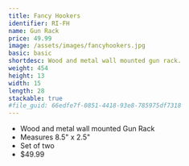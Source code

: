 ```yaml
---
title: Fancy Hookers
identifier: RI-FH
name: Gun Rack
price: 49.99
image: /assets/images/fancyhookers.jpg
basic: basic
shortdesc: Wood and metal wall mounted gun rack.
weight: 454
height: 13
width: 15
length: 28
stackable: true
#file_guid: 66edfe7f-0851-4418-93e8-785975df7318
---
```



- Wood and metal wall mounted Gun Rack
- Measures 8.5" x 2.5"
- Set of two
- $49.99
